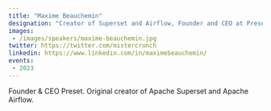 ```yaml
---
title: "Maxime Beauchemin"
designation: "Creator of Superset and Airflow, Founder and CEO at Preset"
images:
 - /images/speakers/maxime-beauchemin.jpg
twitter: https://twitter.com/mistercrunch
linkedin: https://www.linkedin.com/in/maximebeauchemin/
events:
 - 2023
---
```


Founder & CEO Preset. Original creator of Apache Superset and Apache Airflow.


